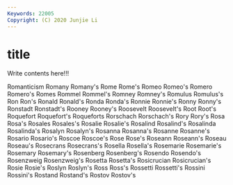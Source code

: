 ```yaml
---
Keywords: 22005
Copyright: (C) 2020 Junjie Li
---
```


# title

Write contents here!!!
 
Romanticism 
Romany 
Romany's 
Rome 
Rome's 
Romeo 
Romeo's
Romero 
Romero's 
Romes 
Rommel 
Rommel's 
Romney 
Romney's 
Romulus 
Romulus's 
Ron
Ron's 
Ronald 
Ronald's 
Ronda 
Ronda's 
Ronnie 
Ronnie's 
Ronny 
Ronny's 
Ronstadt
Ronstadt's 
Rooney 
Rooney's 
Roosevelt 
Roosevelt's 
Root 
Root's 
Roquefort 
Roquefort's 
Roqueforts
Rorschach 
Rorschach's 
Rory 
Rory's 
Rosa 
Rosa's 
Rosales 
Rosales's 
Rosalie 
Rosalie's
Rosalind 
Rosalind's 
Rosalinda 
Rosalinda's 
Rosalyn 
Rosalyn's 
Rosanna 
Rosanna's 
Rosanne 
Rosanne's
Rosario 
Rosario's 
Roscoe 
Roscoe's 
Rose 
Rose's 
Roseann 
Roseann's 
Roseau 
Roseau's
Rosecrans 
Rosecrans's 
Rosella 
Rosella's 
Rosemarie 
Rosemarie's 
Rosemary 
Rosemary's 
Rosenberg 
Rosenberg's
Rosendo 
Rosendo's 
Rosenzweig 
Rosenzweig's 
Rosetta 
Rosetta's 
Rosicrucian 
Rosicrucian's 
Rosie 
Rosie's
Roslyn 
Roslyn's 
Ross 
Ross's 
Rossetti 
Rossetti's 
Rossini 
Rossini's 
Rostand 
Rostand's
Rostov 
Rostov's 
